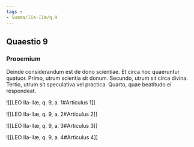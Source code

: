 ```yaml
---
tags : 
- Summa/IIa-IIæ/q.9
---
```


## Quaestio 9

### Prooemium

Deinde considerandum est de dono scientiae. Et circa hoc quaeruntur quatuor. Primo, utrum scientia sit donum. Secundo, utrum sit circa divina. Tertio, utrum sit speculativa vel practica. Quarto, quae beatitudo ei respondeat.

![[LEO IIa-IIæ, q. 9, a. 1#Articulus 1]]

![[LEO IIa-IIæ, q. 9, a. 2#Articulus 2]]

![[LEO IIa-IIæ, q. 9, a. 3#Articulus 3]]

![[LEO IIa-IIæ, q. 9, a. 4#Articulus 4]]


